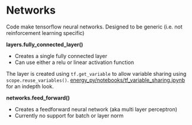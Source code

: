 # Networks 

Code make tensorflow neural networks.  Designed to be generic (i.e. not reinforcement learning specific)

**layers.fully_connected_layer()**
- Creates a single fully connected layer
- Can use either a relu or linear activation function

The layer is created using `tf.get_variable` to allow variable sharing using `scope.reuse_variables()`.  [energy_py/notebooks/tf_variable_sharing.ipynb](https://github.com/ADGEfficiency/energy_py/blob/master/notebooks/tf_variable_sharing.ipynb) for an indepth look.

**networks.feed_forward()**
- Creates a feedforward neural network (aka multi layer perceptron)
- Currently no support for batch or layer norm
